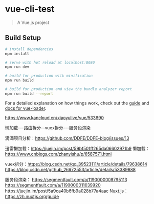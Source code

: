 # vue-cli-test

> A Vue.js project

## Build Setup

``` bash
# install dependencies
npm install

# serve with hot reload at localhost:8080
npm run dev

# build for production with minification
npm run build

# build for production and view the bundle analyzer report
npm run build --report
```

For a detailed explanation on how things work, check out the [guide](http://vuejs-templates.github.io/webpack/) and [docs for vue-loader](http://vuejs.github.io/vue-loader).

https://www.kancloud.cn/xiaoyulive/vue/533690

懒加载---路由拆分--vuex拆分---服务段渲染

滴滴项目分析：https://github.com/DDFE/DDFE-blog/issues/13 

迅雷懒加载：https://juejin.im/post/59bf501ff265da06602971b9 
懒加载：https://www.cnblogs.com/zhanyishu/p/6587571.html


vuex拆分：https://blog.csdn.net/qq_39523111/article/details/79638614  
         https://blog.csdn.net/github_26672553/article/details/53389988  

服务段渲染： https://segmentfault.com/a/1190000008795113  
            https://segmentfault.com/a/1190000011039920  
            https://juejin.im/post/5a9ca40b6fb9a028b77a4aac 
   Nuxt.js：https://zh.nuxtjs.org/guide

